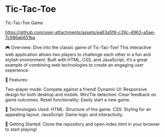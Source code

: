 # Tic-Tac-Toe
Tic-Tac-Toe Game

https://github.com/user-attachments/assets/ea63a5f8-c39c-4963-a5ae-7c986ab651ba

🎮 Overview:
Dive into the classic game of Tic-Tac-Toe! This interactive web application allows two players to challenge each other in a fun and stylish environment. Built with HTML, CSS, and JavaScript, it’s a great example of combining web technologies to create an engaging user experience.

🌟 Features:

Two-player mode: Compete against a friend!
Dynamic UI: Responsive design for both desktop and mobile.
Win/Tie detection: Clear feedback on game outcomes.
Reset functionality: Easily start a new game.

🚀 Technologies Used:
HTML: Structure of the game.
CSS: Styling for an appealing layout.
JavaScript: Game logic and interactivity.

📁 Getting Started:
Clone the repository and open index.html in your browser to start playing!
